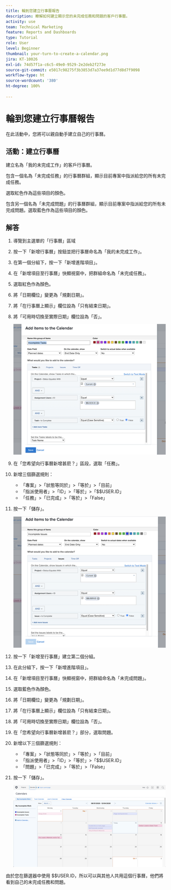 ```yaml
---
title: 輪到您建立行事曆報告
description: 瞭解如何建立顯示您的未完成任務和問題的客戶行事曆。
activity: use
team: Technical Marketing
feature: Reports and Dashboards
type: Tutorial
role: User
level: Beginner
thumbnail: your-turn-to-create-a-calendar.png
jira: KT-10026
exl-id: 74d57f1a-c6c5-49e0-9529-2e2deb2f273e
source-git-commit: e5017c98275f3b3853d7a37ee9d1d77d8d7f9098
workflow-type: ht
source-wordcount: '380'
ht-degree: 100%

---
```


# 輪到您建立行事曆報告

在此活動中，您將可以親自動手建立自己的行事曆。

## 活動：建立行事曆

建立名為「我的未完成工作」的客戶行事曆。

包含一個名為「未完成任務」的行事曆群組，顯示目前專案中指派給您的所有未完成任務。

選取紅色作為這些項目的顏色。

包含另一個名為「未完成問題」的行事曆群組，顯示目前專案中指派給您的所有未完成問題。選取藍色作為這些項目的顏色。

## 解答

1. 導覽到主選單的「行事曆」區域
1. 按一下「新增行事曆」按鈕並把行事曆命名為「我的未完成工作」。
1. 在第一個分組下，按一下「新增進階項目」。
1. 在「新增項目至行事曆」快顯視窗中，把群組命名為「未完成任務」。
1. 選取紅色作為顏色。
1. 將「日期欄位」變更為「規劃日期」。
1. 將「在行事曆上顯示」欄位設為「只有結束日期」。
1. 將「可用時切換至實際日期」欄位設為「否」。

   ![影像顯示將項目新增到行事曆的畫面](assets/calendar-activity-1.png)

1. 在「您希望向行事曆新增甚麽？」區段，選取「任務」。
1. 新增三個篩選規則：

   * 「專案」>「狀態等同於」>「等於」>「目前」
   * 「指派使用者」>「ID」>「等於」>「$$USER.ID」
   * 「任務」>「已完成」>「等於」>「False」

1. 按一下「儲存」。

   ![影像顯示將項目新增到行事曆的畫面](assets/calendar-activity-2.png)

1. 按一下「新增至行事曆」建立第二個分組。
1. 在此分組下，按一下「新增進階項目」。
1. 在「新增項目至行事曆」快顯視窗中，把群組命名為「未完成問題」。
1. 選取藍色作為顏色。
1. 將「日期欄位」變更為「規劃日期」。
1. 將「在行事曆上顯示」欄位設為「只有結束日期」。
1. 將「可用時切換至實際日期」欄位設為「否」。
1. 在「您希望向行事曆新增甚麽？」部分，選取問題。
1. 新增以下三個篩選規則：

   * 「專案」>「狀態等同於」>「等於」>「目前」
   * 「指派使用者」>「ID」>「等於」>「$$USER.ID」
   * 「問題」>「已完成」>「等於」>「False」

1. 按一下「儲存」。

   ![影像顯示將項目新增到行事曆的畫面](assets/calendar-activity-3.png)

由於您在篩選器中使用 $$USER.ID，所以可以與其他人共用這個行事曆，他們將看到自己的未完成任務和問題。
